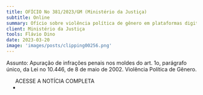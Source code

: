 ```yaml
---
title: OFÍCIO No 381/2023/GM (Ministério da Justiça)
subtitle: Online
summary: Ofício sobre violência política de gênero em plataformas digitais
client: Ministério da Justiça
tools: Flávio Dino
date: 2023-03-20
image: 'images/posts/clipping00256.png'
---
```


Assunto: Apuração de infrações penais nos moldes do art. 1o, parágrafo único, da Lei no 10.446, de 8 de
maio de 2002. Violência Política de Gênero.

<div class="post__share"><ul class="share__list list-reset">ACESSE A NOTÍCIA COMPLETA<li class="share__item" style="margin-left: 10px"><a class="share__link share__facebook" style="background: #fa5657" href="https://drive.google.com/file/d/1Omcj0LiegOBs5PnEDmrQeIexmsGEqkcZ/view?pli=1 
onclick=window.open(this.href, 'pop-up', 'left=20,top=20,width=500,height=500,toolbar=1,resizable=0'); return false;" title="Link" rel="nofollow"><i class="fa-solid fa-link"></i></a></li></ul></div>
<!-- <div class="gallery-box"><div class="gallery"><img src="/clipping/images/example-1.jpg" loading="lazy" alt="Project"><img src="/clipping/images/example-2.jpg" loading="lazy" alt="Project"></div><em>Gallery / <a href="https://www.freepik.com/" target="_blank">Freepic</a></em></div> -->
